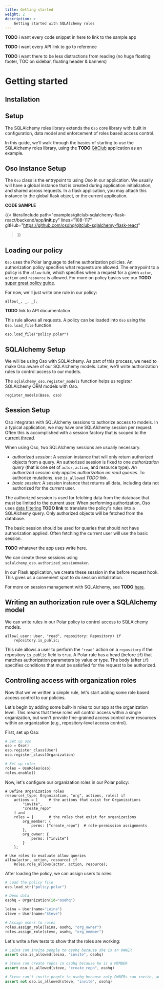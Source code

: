 ```yaml
---
title: Getting started
weight: 2
description: >
    Getting started with SQLAlchemy roles
---
```


**TODO** i want every code snippet in here to link to the sample app

**TODO** i want every API link to go to reference

**TODO** i want there to be less distractions from reading (no huge
floating footer, TOC on sidebar, floating header & banners)

# Getting started

## Installation

## Setup

The SQLAlchemy roles library extends the ``Oso`` core library with built
in configuration, data model and enforcement of roles based access
control.

In this guide, we'll walk through the basics of starting to use the
SQLAlchemy roles library, using the **TODO** [GitClub]() application as an
example.

## Oso Instance Setup

The ``Oso`` class is the entrypoint to using Oso in our application. We
usually will have a global instance that is created during application
initialization, and shared across requests. In a flask application, you
may attach this instance to the global flask object, or the current
application.

**CODE SAMPLE**

{{< literalInclude
    path="examples/gitclub-sqlalchemy-flask-react/backend/app/__init__.py"
    lines="108-117"
    gitHub="https://github.com/osohq/gitclub-sqlalchemy-flask-react"
>}}

## Loading our policy

`Oso` uses the Polar language to define authorization policies. An
authorization policy specifies what requests are allowed. The entrypoint
to a policy is the `allow` rule, which specifies when a request for a
given `actor`, `action` and `resource` is allowed. For more on
policy basics see our **TODO** [super great policy guide]().

For now, we'll just write one rule in our policy:

```polar
allow(_, _, _);
```

**TODO** link to API documentation

This rule allows all requests. A policy can be loaded into ``Oso`` using
the `Oso.load_file` function.

```polar
oso.load_file("policy.polar")
```

## SQLAlchemy Setup

We will be using Oso with SQLAlchemy. As part of this process, we need
to make Oso aware of our SQLAlchemy models. Later, we'll write
authorization rules to control access to our models.

The `sqlalchemy_oso.register_models` function helps us register
SQLAlchemy ORM models with Oso.

```polar
register_models(Base, oso)
```

## Session Setup

Oso integrates with SQLAlchemy sessions to authorize access to models.
In a typical application, we may have one SQLAlchemy session per
request. Often this is accomplished with a session factory that is
scoped to the [current
thread](https://docs.sqlalchemy.org/en/13/orm/contextual.html).

When using Oso, two SQLAlchemy sessions are usually necessary:

- *authorized session*: A session instance that will only return
  authorized objects from a query. An authorized session is fixed to one
  *authorization query* (that is one set of `actor`, `action`, and resource
  type). *An authorized session only applies authorization on read
  queries*. To authorize mutations, use `is_allowed` *TODO* link.
- *basic session*: A session instance that returns all data, including
  data not authorized for the current user.

The authorized session is used for fetching data from the database that
must be limited to the current user. When performing authorization, Oso
uses [data filtering]() **TODO link** to translate the policy's rules into a
SQLAlchemy query. Only authorized objects will be fetched from the
database.

The basic session should be used for queries that should not have
authorization applied. Often fetching the current user will use the
basic session.

**TODO** whatever the app uses write here.

We can create these sessions using
`sqlalchemy_oso.authorized_sessionmaker`.

In our Flask application, we create these session in the before request
hook. This gives us a convenient spot to do session initialization.

For more on session management with SQLAlchemy, see **TODO** [here]().

## Writing an authorization rule over a SQLAlchemy model

We can write rules in our Polar policy to control access to SQLAlchemy
models.

```polar
allow(_user: User, "read", repository: Repository) if
    repository.is_public;
```

This rule allows a user to perform the `"read"` action on a `repository`
if the repository `is_public` field is `true`. A Polar rule has a head
(before `if`) that matches authorization parameters by value or
type. The body (after `if`) specifies conditions that must be satisfied
for the request to be authorized.

## Controlling access with organization roles

Now that we've written a simple rule, let's start adding some role based
access control to our policies.

Let's begin by adding some built-in roles to our app at the organization
level. This means that these roles will control access within a single
organization, but won't provide fine-grained access control over
resources within an organization (e.g., repository-level access
control).

First, set up Oso:

```python
# Set up oso
oso = Oso()
oso.register_class(User)
oso.register_class(Organization)

# Set up roles
roles = OsoRoles(oso)
roles.enable()
```

Now, let's configure our organization roles in our Polar policy:

```polar
# Define Organization roles
resource(_type: Organization, "org", actions, roles) if
    actions = [     # the actions that exist for Organizations
        "invite",
        "create_repo"
    ] and
    roles = {       # the roles that exist for organizations
        org_member: {
            perms: ["create_repo"]  # role-permission assignments
        },
        org_owner: {
            perms: ["invite"]
        }
    };

# Use roles to evaluate allow queries
allow(actor, action, resource) if
    Roles.role_allows(actor, action, resource);
```

After loading the policy, we can assign users to roles:

```python
# Load the policy file
oso.load_str("policy.polar")

# Demo data
osohq = Organization(id="osohq")

leina = User(name="Leina")
steve = User(name="Steve")

# Assign users to roles
roles.assign_role(leina, osohq, "org_owner")
roles.assign_role(steve, osohq, "org_member")
```

Let's write a few tests to show that the roles are working:

```python
# Leina can invite people to osohq because she is an OWNER
assert oso.is_allowed(leina, "invite", osohq)

# Steve can create repos in osohq because he is a MEMBER
assert oso.is_allowed(steve, "create_repo", osohq)

# Steve can't invite people to osohq because only OWNERs can invite, and he's not an OWNER
assert not oso.is_allowed(steve, "invite", osohq)
```
